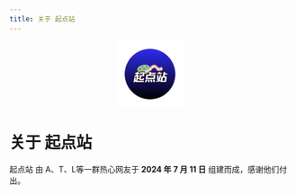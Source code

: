 ```yaml
---
title: 关于 起点站
---
```


<div style="text-align: center;">
 <img src="/icons/起点站.png">
</div>

# 关于 起点站

起点站 由 A、T、L等一群热心网友于 **2024 年 7 月 11 日** 组建而成，感谢他们付出。
